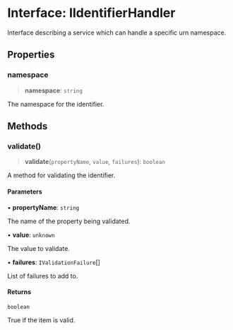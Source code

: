 # Interface: IIdentifierHandler

Interface describing a service which can handle a specific urn namespace.

## Properties

### namespace

> **namespace**: `string`

The namespace for the identifier.

## Methods

### validate()

> **validate**(`propertyName`, `value`, `failures`): `boolean`

A method for validating the identifier.

#### Parameters

• **propertyName**: `string`

The name of the property being validated.

• **value**: `unknown`

The value to validate.

• **failures**: `IValidationFailure`[]

List of failures to add to.

#### Returns

`boolean`

True if the item is valid.
